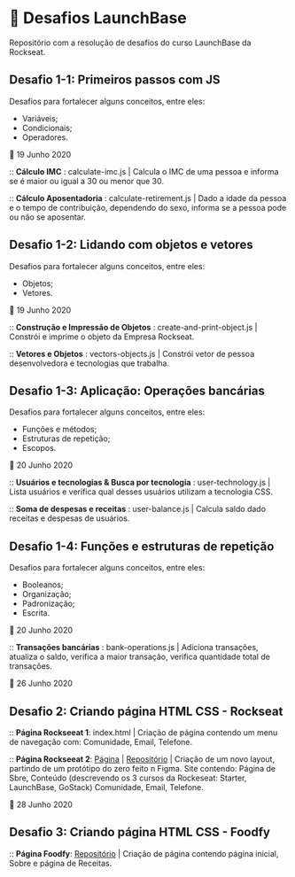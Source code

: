 # :rocket: Desafios LaunchBase
Repositório com a resolução de desafios do curso LaunchBase da Rockseat.


##  Desafio 1-1: Primeiros passos com JS 

Desafios para fortalecer alguns conceitos, entre eles:
- Variáveis;
- Condicionais;
- Operadores.


📆 19 Junho 2020

:: **Cálculo IMC** : calculate-imc.js | Calcula o IMC de uma pessoa e informa se é maior ou igual a 30 ou menor que 30.

:: **Cálculo Aposentadoria** : calculate-retirement.js | Dado a idade da pessoa e o tempo de contribuição, dependendo do sexo, informa se a pessoa pode ou não se aposentar.

##  Desafio 1-2: Lidando com objetos e vetores 

Desafios para fortalecer alguns conceitos, entre eles:
- Objetos;
- Vetores.

📆 19 Junho 2020

:: **Construção e Impressão de Objetos** : create-and-print-object.js | Constrói e imprime o objeto da Empresa Rockseat.

:: **Vetores e Objetos** : vectors-objects.js | Constrói vetor de pessoa desenvolvedora e tecnologias que trabalha.


##  Desafio 1-3: Aplicação: Operações bancárias 

Desafios para fortalecer alguns conceitos, entre eles:

- Funções e métodos;
- Estruturas de repetição;
- Escopos.

📆 20 Junho 2020

:: **Usuários e tecnologias & Busca por tecnologia** : user-technology.js | Lista usuários e verifica qual desses usuários utilizam a tecnologia CSS.

:: **Soma de despesas e receitas** : user-balance.js | Calcula saldo dado receitas e despesas de usuários.

##  Desafio 1-4: Funções e estruturas de repetição 

Desafios para fortalecer alguns conceitos, entre eles:

- Booleanos;
- Organização;
- Padronização;
- Escrita.

📆 20 Junho 2020

:: **Transações bancárias** : bank-operations.js | Adiciona transações, atualiza o saldo, verifica a maior transação, verifica quantidade total de transações.

📆 26 Junho 2020

##  Desafio 2: Criando página HTML CSS - Rockseat

:: **Página Rockseeat 1**: index.html | Criação de página contendo um menu de navegação com: Comunidade, Email, Telefone. 

:: **Página Rockseeat 2**: [Página](https://lcnunes09.github.io/rockseat-page/) | [Repositório](https://github.com/lcnunes09/rockseat-page) | Criação de um novo layout, partindo de um protótipo do zero feito n Figma. Site contendo: Página de Sbre, Conteúdo (descrevendo os 3 cursos da Rockeseat: Starter, LaunchBase, GoStack) Comunidade, Email, Telefone. 

📆 28 Junho 2020

##  Desafio 3: Criando página HTML CSS - Foodfy

:: **Página Foodfy**: [Repositório](https://github.com/lcnunes09/rocketseat-foodfy) | Criação de página contendo página inicial, Sobre e página de Receitas.